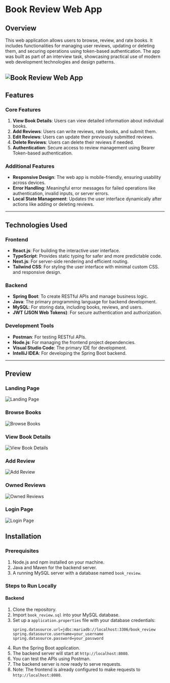# Book Review Web App

## Overview
This web application allows users to browse, review, and rate books. It includes functionalities for managing user reviews, updating or deleting them, and securing operations using token-based authentication. The app was built as part of an interview task, showcasing practical use of modern web development technologies and design patterns.


![Book Review Web App](https://i.imgur.com/z0LIbIw.png)
---

## Features
### Core Features
1. **View Book Details**: Users can view detailed information about individual books.
2. **Add Reviews**: Users can write reviews, rate books, and submit them.
3. **Edit Reviews**: Users can update their previously submitted reviews.
4. **Delete Reviews**: Users can delete their reviews if needed.
5. **Authentication**: Secure access to review management using Bearer Token-based authentication.

### Additional Features
- **Responsive Design**: The web app is mobile-friendly, ensuring usability across devices.
- **Error Handling**: Meaningful error messages for failed operations like authentication, invalid inputs, or server errors.
- **Local State Management**: Updates the user interface dynamically after actions like adding or deleting reviews.

---

## Technologies Used
### Frontend
- **React.js**: For building the interactive user interface.
- **TypeScript**: Provides static typing for safer and more predictable code.
- **Next.js**: For server-side rendering and efficient routing.
- **Tailwind CSS**: For styling the user interface with minimal custom CSS. and responsive design.

### Backend
- **Spring Boot**: To create RESTful APIs and manage business logic.
- **Java**: The primary programming language for backend development.
- **MySQL**: For storing data, including books, reviews, and users.
- **JWT (JSON Web Tokens)**: For secure authentication and authorization.

### Development Tools
- **Postman**: For testing RESTful APIs.
- **Node.js**: For managing the frontend project dependencies.
- **Visual Studio Code**: The primary IDE for development.
- **IntelliJ IDEA**: For developing the Spring Boot backend.

---

## Preview
### Landing Page
![Landing Page](https://i.imgur.com/z0LIbIw.png)

### Browse Books
![Browse Books](https://i.imgur.com/OVxItYq_d.webp?maxwidth=760&fidelity=grand)

### View Book Details
![View Book Details](https://i.imgur.com/Paj9u7H.png)

### Add Review
![Add Review](https://i.imgur.com/xoYPQxI.png)

### Owned Reviews
![Owned Reviews](https://i.imgur.com/FYPSQ6A.png)

### Login Page
![Login Page](https://i.imgur.com/JaQ39xt.png)


## Installation
### Prerequisites
1. Node.js and npm installed on your machine.
2. Java and Maven for the backend server.
3. A running MySQL server with a database named `book_review`.

### Steps to Run Locally
#### Backend
1. Clone the repository.
2. Import `book_review.sql` into your MySQL database.
3. Set up a `application.properties` file with your database credentials:
   ```properties
   spring.datasource.url=jdbc:mariadb://localhost:3306/book_review
   spring.datasource.username=your_username
   spring.datasource.password=your_password
    ```
4. Run the Spring Boot application.
5. The backend server will start at `http://localhost:8080`.
6. You can test the APIs using Postman.
7. The backend server is now ready to serve requests.
8. Note: The frontend is already configured to make requests to `http://localhost:8080`.


